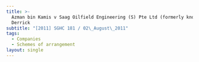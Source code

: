 ```yaml
---
title: >-
  Azman bin Kamis v Saag Oilfield Engineering (S) Pte Ltd (formerly known as
  Derrick
subtitle: "[2011] SGHC 181 / 02\_August\_2011"
tags:
  - Companies
  - Schemes of arrangement
layout: single
---
```


